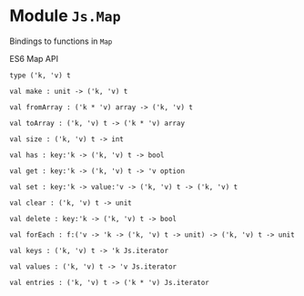 
# Module `Js.Map`

Bindings to functions in `Map`

ES6 Map API

```
type ('k, 'v) t
```
```
val make : unit -> ('k, 'v) t
```
```
val fromArray : ('k * 'v) array -> ('k, 'v) t
```
```
val toArray : ('k, 'v) t -> ('k * 'v) array
```
```
val size : ('k, 'v) t -> int
```
```
val has : key:'k -> ('k, 'v) t -> bool
```
```
val get : key:'k -> ('k, 'v) t -> 'v option
```
```
val set : key:'k -> value:'v -> ('k, 'v) t -> ('k, 'v) t
```
```
val clear : ('k, 'v) t -> unit
```
```
val delete : key:'k -> ('k, 'v) t -> bool
```
```
val forEach : f:('v -> 'k -> ('k, 'v) t -> unit) -> ('k, 'v) t -> unit
```
```
val keys : ('k, 'v) t -> 'k Js.iterator
```
```
val values : ('k, 'v) t -> 'v Js.iterator
```
```
val entries : ('k, 'v) t -> ('k * 'v) Js.iterator
```
